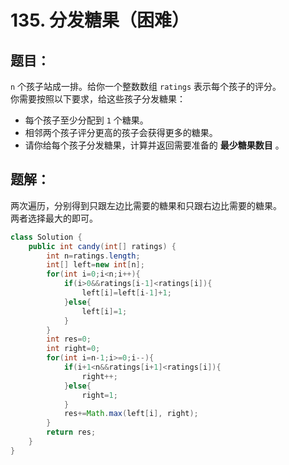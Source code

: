 # 135. 分发糖果（困难）
## 题目：
`n` 个孩子站成一排。给你一个整数数组 `ratings` 表示每个孩子的评分。\
你需要按照以下要求，给这些孩子分发糖果：
* 每个孩子至少分配到 `1` 个糖果。
* 相邻两个孩子评分更高的孩子会获得更多的糖果。
* 请你给每个孩子分发糖果，计算并返回需要准备的 **最少糖果数目** 。

## 题解：
两次遍历，分别得到只跟左边比需要的糖果和只跟右边比需要的糖果。\
两者选择最大的即可。
```java
class Solution {
    public int candy(int[] ratings) {
        int n=ratings.length;
        int[] left=new int[n];
        for(int i=0;i<n;i++){
            if(i>0&&ratings[i-1]<ratings[i]){
                left[i]=left[i-1]+1;
            }else{
                left[i]=1;
            }
        }
        int res=0;
        int right=0;
        for(int i=n-1;i>=0;i--){
            if(i+1<n&&ratings[i+1]<ratings[i]){
                right++;
            }else{
                right=1;
            }
            res+=Math.max(left[i], right);
        }
        return res;
    }
}
```